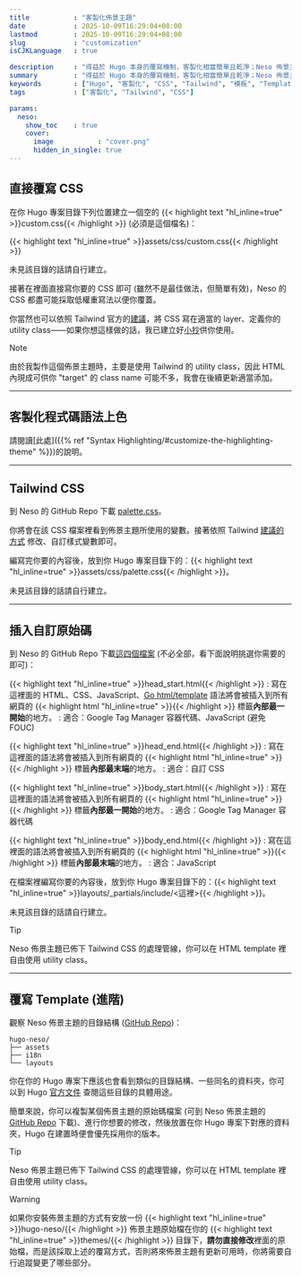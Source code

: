 ```yaml
---
title           : "客製化佈景主題"
date            : 2025-10-09T16:29:04+08:00
lastmod         : 2025-10-09T16:29:04+08:00
slug            : "customization"
isCJKLanguage   : true

description     : "得益於 Hugo 本身的覆寫機制，客製化相當簡單且乾淨；Neso 佈景主題也留有多處入口方便你修改，本文由簡單到進階，說明如何進行佈景主題客製化。"
summary         : "得益於 Hugo 本身的覆寫機制，客製化相當簡單且乾淨；Neso 佈景主題也留有多處入口方便你修改，本文由簡單到進階，說明如何進行佈景主題客製化。"
keywords        : ["Hugo", "客製化", "CSS", "Tailwind", "模板", "Template", "Theme", "Neso", "hugo-neso"]
tags            : ["客製化", "Tailwind", "CSS"]

params:
  neso:
    show_toc    : true
    cover:
      image           : "cover.png"
      hidden_in_single: true
---
```



## 直接覆寫 CSS

在你 Hugo 專案目錄下列位置建立一個空的 {{< highlight text "hl_inline=true" >}}custom.css{{< /highlight >}} (必須是這個檔名)：

{{< highlight text "hl_inline=true" >}}assets/css/custom.css{{< /highlight >}}

未見該目錄的話請自行建立。

接著在裡面直接寫你要的 CSS 即可 (雖然不是最佳做法，但簡單有效)，Neso 的 CSS 都盡可能採取低權重寫法以便你覆蓋。

你當然也可以依照 Tailwind 官方的[建議](https://tailwindcss.com/docs/adding-custom-styles)，將 CSS 寫在適當的 layer、定義你的 utility class——如果你想這樣做的話，我已建立好[小抄](https://github.com/babeneso/hugo-neso/blob/main/assets/css/custom.css)供你使用。

> [!NOTE]
> 由於我製作這個佈景主題時，主要是使用 Tailwind 的 utility class，因此 HTML 內現成可供你 "target" 的 class name 可能不多，我會在後續更新適當添加。


---

## 客製化程式碼語法上色

請閱讀[此處]({{% ref "Syntax Highlighting/#customize-the-highlighting-theme" %}})的說明。


---

## Tailwind CSS

到 Neso 的 GitHub Repo 下載 [palette.css](https://github.com/babeneso/hugo-neso/blob/main/assets/css/palette.css)。

你將會在該 CSS 檔案裡看到佈景主題所使用的變數。接著依照 Tailwind [建議的方式](https://tailwindcss.com/docs/theme#customizing-your-theme) 修改、自訂樣式變數即可。

編寫完你要的內容後，放到你 Hugo 專案目錄下的：{{< highlight text "hl_inline=true" >}}assets/css/palette.css{{< /highlight >}}。

未見該目錄的話請自行建立。


---

## 插入自訂原始碼

到 Neso 的 GitHub Repo 下載[這四個檔案](https://github.com/babeneso/hugo-neso/tree/main/layouts/_partials/include) (不必全部，看下面說明挑選你需要的即可)：

{{< highlight text "hl_inline=true" >}}head_start.html{{< /highlight >}}
: 寫在這裡面的 HTML、CSS、JavaScript、[Go html/template](https://gohugo.io/templates/introduction/) 語法將會被插入到所有網頁的 {{< highlight html "hl_inline=true" >}}<head>{{< /highlight >}} 標籤**內部最一開始**的地方。
: 適合：Google Tag Manager 容器代碼、JavaScript (避免 FOUC)

{{< highlight text "hl_inline=true" >}}head_end.html{{< /highlight >}}
: 寫在這裡面的語法將會被插入到所有網頁的 {{< highlight html "hl_inline=true" >}}<head>{{< /highlight >}} 標籤**內部最末端**的地方。
: 適合：自訂 CSS

{{< highlight text "hl_inline=true" >}}body_start.html{{< /highlight >}}
: 寫在這裡面的語法將會被插入到所有網頁的 {{< highlight html "hl_inline=true" >}}<body>{{< /highlight >}} 標籤**內部最一開始**的地方。
: 適合：Google Tag Manager 容器代碼

{{< highlight text "hl_inline=true" >}}body_end.html{{< /highlight >}}
: 寫在這裡面的語法將會被插入到所有網頁的 {{< highlight html "hl_inline=true" >}}<body>{{< /highlight >}} 標籤**內部最末端**的地方。
: 適合：JavaScript

在檔案裡編寫你要的內容後，放到你 Hugo 專案目錄下的：{{< highlight text "hl_inline=true" >}}layouts/_partials/include/<這裡>{{< /highlight >}}。

未見該目錄的話請自行建立。

> [!TIP]
> Neso 佈景主題已佈下 Tailwind CSS 的處理管線，你可以在 HTML template 裡自由使用 utility class。


---

## 覆寫 Template (進階)

觀察 Neso 佈景主題的目錄結構 ([GitHub Repo](https://github.com/babeneso/hugo-neso))：

```text
hugo-neso/
├── assets
├── i18n
└── layouts
```

你在你的 Hugo 專案下應該也會看到類似的目錄結構、一些同名的資料夾，你可以到 Hugo [官方文件](https://gohugo.io/getting-started/directory-structure/#directories) 查閱這些目錄的具體用途。

簡單來說，你可以複製某個佈景主題的原始碼檔案 (可到 Neso 佈景主題的 [GitHub Repo](https://github.com/babeneso/hugo-neso) 下載)、進行你想要的修改，然後放置在你 Hugo 專案下對應的資料夾，Hugo 在建置時便會優先採用你的版本。

> [!TIP]
> Neso 佈景主題已佈下 Tailwind CSS 的處理管線，你可以在 HTML template 裡自由使用 utility class。

> [!WARNING]
> 如果你安裝佈景主題的方式有安放一份 {{< highlight text "hl_inline=true" >}}hugo-neso/{{< /highlight >}} 佈景主題原始檔在你的 {{< highlight text "hl_inline=true" >}}themes/{{< /highlight >}} 目錄下，**請勿直接修改**裡面的原始檔，而是該採取上述的覆寫方式，否則將來佈景主題有更新可用時，你將需要自行追蹤變更了哪些部分。
